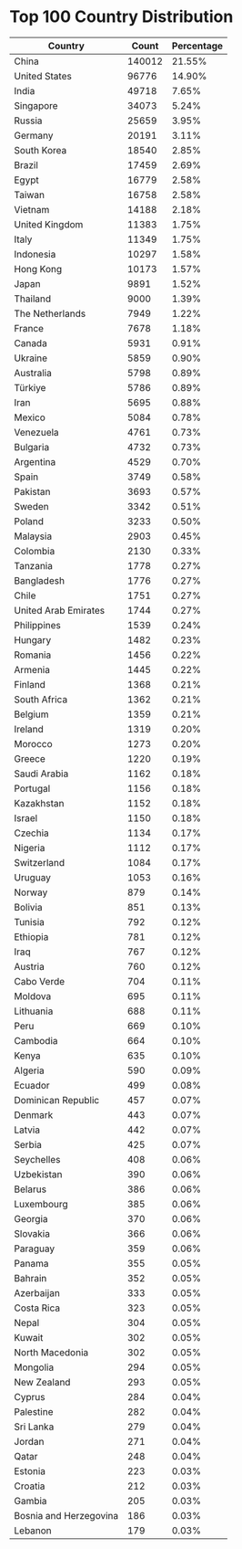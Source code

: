 # Top 100 Country Distribution
| Country | Count | Percentage |
|----|----|----|
| China | 140012 | 21.55% |
| United States | 96776 | 14.90% |
| India | 49718 | 7.65% |
| Singapore | 34073 | 5.24% |
| Russia | 25659 | 3.95% |
| Germany | 20191 | 3.11% |
| South Korea | 18540 | 2.85% |
| Brazil | 17459 | 2.69% |
| Egypt | 16779 | 2.58% |
| Taiwan | 16758 | 2.58% |
| Vietnam | 14188 | 2.18% |
| United Kingdom | 11383 | 1.75% |
| Italy | 11349 | 1.75% |
| Indonesia | 10297 | 1.58% |
| Hong Kong | 10173 | 1.57% |
| Japan | 9891 | 1.52% |
| Thailand | 9000 | 1.39% |
| The Netherlands | 7949 | 1.22% |
| France | 7678 | 1.18% |
| Canada | 5931 | 0.91% |
| Ukraine | 5859 | 0.90% |
| Australia | 5798 | 0.89% |
| Türkiye | 5786 | 0.89% |
| Iran | 5695 | 0.88% |
| Mexico | 5084 | 0.78% |
| Venezuela | 4761 | 0.73% |
| Bulgaria | 4732 | 0.73% |
| Argentina | 4529 | 0.70% |
| Spain | 3749 | 0.58% |
| Pakistan | 3693 | 0.57% |
| Sweden | 3342 | 0.51% |
| Poland | 3233 | 0.50% |
| Malaysia | 2903 | 0.45% |
| Colombia | 2130 | 0.33% |
| Tanzania | 1778 | 0.27% |
| Bangladesh | 1776 | 0.27% |
| Chile | 1751 | 0.27% |
| United Arab Emirates | 1744 | 0.27% |
| Philippines | 1539 | 0.24% |
| Hungary | 1482 | 0.23% |
| Romania | 1456 | 0.22% |
| Armenia | 1445 | 0.22% |
| Finland | 1368 | 0.21% |
| South Africa | 1362 | 0.21% |
| Belgium | 1359 | 0.21% |
| Ireland | 1319 | 0.20% |
| Morocco | 1273 | 0.20% |
| Greece | 1220 | 0.19% |
| Saudi Arabia | 1162 | 0.18% |
| Portugal | 1156 | 0.18% |
| Kazakhstan | 1152 | 0.18% |
| Israel | 1150 | 0.18% |
| Czechia | 1134 | 0.17% |
| Nigeria | 1112 | 0.17% |
| Switzerland | 1084 | 0.17% |
| Uruguay | 1053 | 0.16% |
| Norway | 879 | 0.14% |
| Bolivia | 851 | 0.13% |
| Tunisia | 792 | 0.12% |
| Ethiopia | 781 | 0.12% |
| Iraq | 767 | 0.12% |
| Austria | 760 | 0.12% |
| Cabo Verde | 704 | 0.11% |
| Moldova | 695 | 0.11% |
| Lithuania | 688 | 0.11% |
| Peru | 669 | 0.10% |
| Cambodia | 664 | 0.10% |
| Kenya | 635 | 0.10% |
| Algeria | 590 | 0.09% |
| Ecuador | 499 | 0.08% |
| Dominican Republic | 457 | 0.07% |
| Denmark | 443 | 0.07% |
| Latvia | 442 | 0.07% |
| Serbia | 425 | 0.07% |
| Seychelles | 408 | 0.06% |
| Uzbekistan | 390 | 0.06% |
| Belarus | 386 | 0.06% |
| Luxembourg | 385 | 0.06% |
| Georgia | 370 | 0.06% |
| Slovakia | 366 | 0.06% |
| Paraguay | 359 | 0.06% |
| Panama | 355 | 0.05% |
| Bahrain | 352 | 0.05% |
| Azerbaijan | 333 | 0.05% |
| Costa Rica | 323 | 0.05% |
| Nepal | 304 | 0.05% |
| Kuwait | 302 | 0.05% |
| North Macedonia | 302 | 0.05% |
| Mongolia | 294 | 0.05% |
| New Zealand | 293 | 0.05% |
| Cyprus | 284 | 0.04% |
| Palestine | 282 | 0.04% |
| Sri Lanka | 279 | 0.04% |
| Jordan | 271 | 0.04% |
| Qatar | 248 | 0.04% |
| Estonia | 223 | 0.03% |
| Croatia | 212 | 0.03% |
| Gambia | 205 | 0.03% |
| Bosnia and Herzegovina | 186 | 0.03% |
| Lebanon | 179 | 0.03% |
